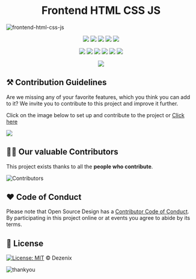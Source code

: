 <h1 align="center">Frontend HTML CSS JS</h1>

![frontend-html-css-js](https://user-images.githubusercontent.com/64855541/138309317-c1fd5b62-0944-4554-8d67-db6f0b418077.png)



<div align="center">

<a href="https://github.com/Dezenix/frontend-html-css-js"><img src="https://badges.frapsoft.com/os/v1/open-source.svg?v=103"></a>
<a href="https://github.com/Dezenix/frontend-html-css-js"><img src="https://img.shields.io/badge/Built%20by-Designers-0059b3"></a>
<a href="https://github.com/Dezenix/frontend-html-css-js"><img src="https://img.shields.io/static/v1.svg?label=Contributions&message=Welcome&color=yellow"></a>
<a href="https://github.com/Dezenix/"><img src="https://img.shields.io/badge/Maintained%3F-yes-brightgreen.svg?v=103"></a>
<a href="https://github.com/Dezenix/frontend-html-css-js/blob/master/LICENSE"><img src="https://img.shields.io/badge/license-MIT-blue.svg?v=103"></a>

<a href="https://github.com/Dezenix/frontend-html-css-js/graphs/contributors"><img src="https://img.shields.io/github/contributors/Dezenix/frontend-html-css-js?color=brightgreen"></a>
<a href="https://github.com/Dezenix/frontend-html-css-js/stargazers"><img src="https://img.shields.io/github/stars/Dezenix/frontend-html-css-js?color=0059b3"></a>
<a href="https://github.com/Dezenix/frontend-html-css-js/network/members"><img src="https://img.shields.io/github/forks/Dezenix/frontend-html-css-js?color=yellow"></a>
<a href="https://github.com/Dezenix/frontend-html-css-js/issues?q=is%3Aissue+is%3Aclosed"><img src="https://img.shields.io/github/issues-closed-raw/Dezenix/frontend-html-css-js?color=yellow"></a>
<a href="https://github.com/Dezenix/frontend-html-css-js/pulls"><img src="https://img.shields.io/github/issues-pr/Dezenix/frontend-html-css-js?color=brightgreen"></a>
<a href="https://github.com/Dezenix/frontend-html-css-js/pulls?q=is%3Apr+is%3Aclosed"><img src="https://img.shields.io/github/issues-pr-closed-raw/Dezenix/frontend-html-css-js?color=0059b3"></a>
<!-- <a href="https://github.com/Dezenix/frontend-html-css-js/issues"><img src="https://img.shields.io/github/issues/Dezenix/frontend-html-css-js?color=0059b3"></a> -->
<img src="https://user-images.githubusercontent.com/73097560/115834477-dbab4500-a447-11eb-908a-139a6edaec5c.gif">
  
</div>

## ⚒️ Contribution Guidelines

Are we missing any of your favorite features, which you think you can add to it? We invite you to contribute to this project and improve it further.

Click on the image below to set up and contribute to the project or [Click here](https://github.com/Dezenix/.github/blob/main/CONTRIBUTING.md)

[![](https://user-images.githubusercontent.com/64855541/138309327-e9b72f73-ebec-45ab-9642-676619de0b59.png)](https://github.com/Dezenix/.github/blob/main/CONTRIBUTING.md)

## 👨‍💻 Our valuable Contributors

This project exists thanks to all the **people who contribute**.

![Contributors](https://contributors-img.web.app/image?repo=Dezenix/frontend-html-css-js)

## ❤️ Code of Conduct

Please note that Open Source Design has a [Contributor Code of Conduct](https://github.com/Dezenix/.github/blob/main/CODE_OF_CONDUCT.md). By participating in this project online or at events you agree to abide by its terms.

## 📜 License

[![License: MIT](https://img.shields.io/badge/License-MIT-yellow.svg)](./LICENSE) © Dezenix

![thankyou](https://user-images.githubusercontent.com/64855541/138309334-d499458a-5a91-4995-ae38-6f7228edc4dd.png)

